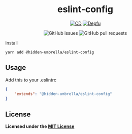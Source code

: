 <div align="center">

# eslint-config

[![CD](https://github.com/hidden-umbrella/template/actions/workflows/CD.yml/badge.svg)](https://github.com/hidden-umbrella/eslint-config/actions/workflows/CD.yml)
[![Depfu](https://badges.depfu.com/badges/e955a0a6f384f5613ba0b4a57ef0d32e/count.svg)](https://badges.depfu.com/github/hidden-umbrella/eslint-config)

![GitHub issues](https://img.shields.io/github/issues-raw/hidden-umbrella/eslint-config)
![GitHub pull requests](https://img.shields.io/github/issues-pr/hidden-umbrella/eslint-config)

</div

## Install

`yarn add @hidden-umbrella/eslint-config`

## Usage

Add this to your .eslintrc

```json
{
	"extends": "@hidden-umbrella/eslint-config"
}
```

## License

**Licensed under the [MIT License](https://github.com/hidden-umbrella/template/blob/main/LICENSE)**
